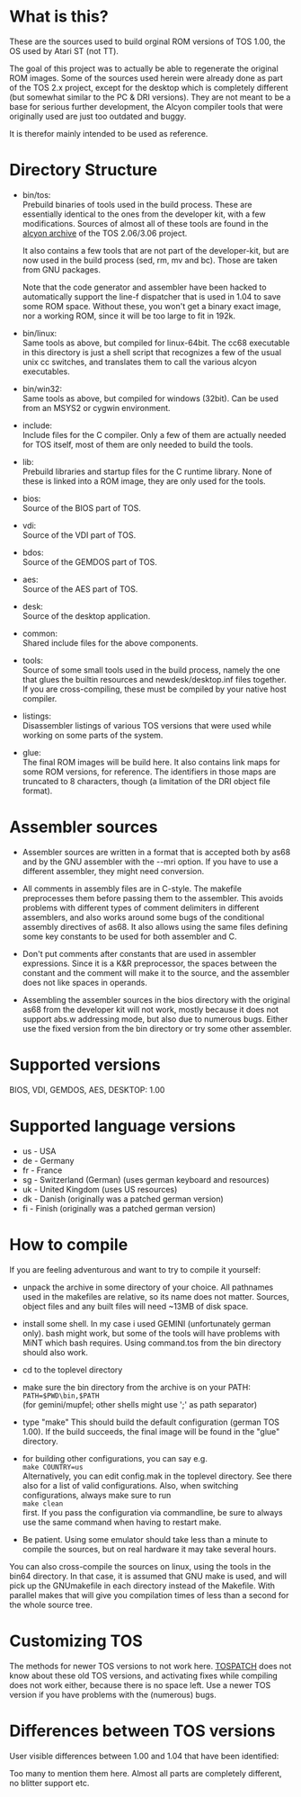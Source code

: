 # What is this?

These are the sources used to build orginal ROM versions of TOS 1.00,
the OS used by Atari ST (not TT).

The goal of this project was to actually be able to
regenerate the original ROM images. Some of the sources used herein were
already done as part of the TOS 2.x project, except for the desktop
which is completely different (but somewhat similar to the PC & DRI versions).
They are not meant to be a base for serious further development, the Alcyon
compiler tools that were originally used are just too outdated and buggy.

It is therefor mainly intended to be used as reference.


# Directory Structure

- bin/tos:  
  Prebuild binaries of tools used in the build process. These are
  essentially identical to the ones from the developer kit, with 
  a few modifications. Sources of almost all of these tools are found
  in the [alcyon archive](http://tho-otto.de/download/alcyon.tar.bz2) of the TOS 2.06/3.06 project.

  It also contains a few tools that are not part of the developer-kit,
  but are now used in the build process (sed, rm, mv and bc). Those
  are taken from GNU packages.

  Note that the code generator and assembler have been hacked to
  automatically support the line-f dispatcher that is used in 1.04
  to save some ROM space. Without these, you won't get a binary exact
  image, nor a working ROM, since it will be too large to fit in 192k.

- bin/linux:  
  Same tools as above, but compiled for linux-64bit. The cc68 executable
  in this directory is just a shell script that recognizes a few of
  the usual unix cc switches, and translates them to call the various
  alcyon executables.

- bin/win32:  
  Same tools as above, but compiled for windows (32bit). Can be
  used from an MSYS2 or cygwin environment.

- include:  
  Include files for the C compiler. Only a few of them are actually
  needed for TOS itself, most of them are only needed to build the
  tools.

- lib:  
  Prebuild libraries and startup files for the C runtime library.
  None of these is linked into a ROM image, they are only used for the tools.

- bios:  
  Source of the BIOS part of TOS.

- vdi:  
  Source of the VDI part of TOS.

- bdos:  
  Source of the GEMDOS part of TOS.

- aes:  
  Source of the AES part of TOS.

- desk:  
  Source of the desktop application.

- common:  
  Shared include files for the above components.

- tools:  
  Source of some small tools used in the build process,
  namely the one that glues the builtin resources and
  newdesk/desktop.inf files together. If you are cross-compiling,
  these must be compiled by your native host compiler.

- listings:  
  Disassembler listings of various TOS versions that were used while
  working on some parts of the system.

- glue:  
  The final ROM images will be build here. It also contains link maps
  for some ROM versions, for reference. The identifiers in those maps
  are truncated to 8 characters, though (a limitation of the DRI
  object file format).


# Assembler sources


- Assembler sources are written in a format that is accepted
  both by as68 and by the GNU assembler with the --mri option.
  If you have to use a different assembler, they might need
  conversion.

- All comments in assembly files are in C-style. The makefile
  preprocesses them before passing them to the assembler. This
  avoids problems with different types of comment delimiters in
  different assemblers, and also works around some bugs of
  the conditional assembly directives of as68. It also allows
  using the same files defining some key constants to be
  used for both assembler and C.

- Don't put comments after constants that are used in assembler
  expressions. Since it is a K&R preprocessor, the spaces between
  the constant and the comment will make it to the source, and
  the assembler does not like spaces in operands.

- Assembling the assembler sources in the bios directory with
  the original as68 from the developer kit will not work, mostly
  because it does not support abs.w addressing mode, but also due
  to numerous bugs. Either use the fixed version from the bin
  directory or try some other assembler.


# Supported versions

BIOS, VDI, GEMDOS, AES, DESKTOP: 1.00


# Supported language versions

 - us - USA
 - de - Germany
 - fr - France
 - sg - Switzerland (German) (uses german keyboard and resources)
 - uk - United Kingdom (uses US resources)
 - dk - Danish (originally was a patched german version)
 - fi - Finish (originally was a patched german version)

# How to compile

If you are feeling adventurous and want to try to compile
it yourself:

- unpack the archive in some directory of your choice. All pathnames used
  in the makefiles are relative, so its name does not matter. Sources,
  object files and any built files will need ~13MB of disk space.

- install some shell. In my case i used GEMINI (unfortunately german only).
  bash might work, but some of the tools will have problems with MiNT which
  bash requires. Using command.tos from the bin directory should also work.

- cd to the toplevel directory

- make sure the bin directory from the archive is on your PATH:  
  ```PATH=$PWD\bin,$PATH```  
  (for gemini/mupfel; other shells might use ';' as path separator)

- type "make"
  This should build the default configuration (german TOS 1.00).
  If the build succeeds, the final image will be found in the "glue" directory.

- for building other configurations, you can say e.g.  
  ```make COUNTRY=us```  
  Alternatively, you can edit config.mak in the toplevel directory.
  See there also for a list of valid configurations.
  Also, when switching configurations, always make sure to run  
  ```make clean```  
  first.
  If you pass the configuration via commandline, be sure to always
  use the same command when having to restart make.

- Be patient. Using some emulator should take less than a minute to
  compile the sources, but on real hardware it may take several hours.

You can also cross-compile the sources on linux, using the tools in the bin64
directory. In that case, it is assumed that GNU make is used, and will pick
up the GNUmakefile in each directory instead of the Makefile.
With parallel makes that will give you compilation times of less than a second
for the whole source tree.

# Customizing TOS

The methods for newer TOS versions to not work here.
[TOSPATCH](https://github.com/markusheiden/tospatch) does not know about
these old TOS versions, and activating fixes while compiling does not work
either, because there is no space left. Use a newer TOS version if
you have problems with the (numerous) bugs.

# Differences between TOS versions

User visible differences between 1.00 and 1.04 that have been identified:

Too many to mention them here. Almost all parts are completely different, no blitter
support etc.

